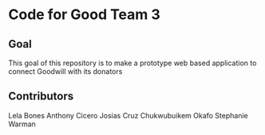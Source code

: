 # Code for Good Team 3

## Goal
This goal of this repository is to make a prototype web based application to connect Goodwill with its donators

## Contributors
Lela Bones
Anthony Cicero
Josias Cruz
Chukwubuikem Okafo
Stephanie Warman

